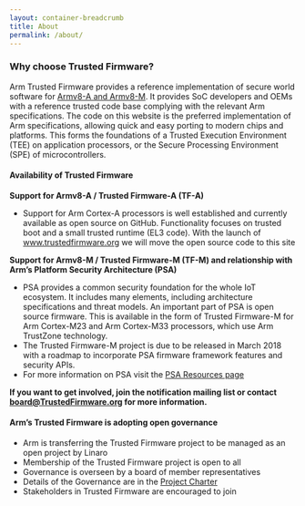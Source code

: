 ```yaml
---
layout: container-breadcrumb
title: About
permalink: /about/
---
```

### Why choose Trusted Firmware?

Arm Trusted Firmware provides a reference implementation of secure world software for [Armv8-A and Armv8-M](https://developer.arm.com/products/architecture). It provides SoC developers and OEMs with a reference trusted code base complying with the relevant Arm specifications. The code on this website is the preferred implementation of Arm specifications, allowing quick and easy porting to modern chips and platforms. This forms the foundations of a Trusted Execution Environment (TEE) on application processors, or the Secure Processing Environment (SPE) of microcontrollers.

  

#### Availability of Trusted Firmware

**Support for Armv8-A / Trusted Firmware-A (TF-A)**

*   Support for Arm Cortex-A processors is well established and currently available as open source on GitHub. Functionality focuses on trusted boot and a small trusted runtime (EL3 code). With the launch of www.trustedfirmware.org we will move the open source code to this site

**Support for Armv8-M / Trusted Firmware-M (TF-M) and relationship with Arm’s Platform Security Architecture (PSA)**

*   PSA provides a common security foundation for the whole IoT ecosystem. It includes many elements, including architecture specifications and threat models. An important part of PSA is open source firmware. This is available in the form of Trusted Firmware-M for Arm Cortex-M23 and Arm Cortex-M33 processors, which use Arm TrustZone technology.
*   The Trusted Firmware-M project is due to be released in March 2018 with a roadmap to incorporate PSA firmware framework features and security APIs.
*   For more information on PSA visit the [PSA Resources page](https://www.arm.com/psa-resources)

**If you want to get involved, join the notification mailing list or contact board@TrustedFirmware.org for more information.**  
  

#### Arm’s Trusted Firmware is adopting open governance

*   Arm is transferring the Trusted Firmware project to be managed as an open project by Linaro
*   Membership of the Trusted Firmware project is open to all
*   Governance is overseen by a board of member representatives
*   Details of the Governance are in the [Project Charter](/docs/Trusted_Firmware_Charter_v_2019-01-21.pdf)
*   Stakeholders in Trusted Firmware are encouraged to join
